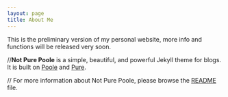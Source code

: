 ```yaml
---
layout: page
title: About Me
---
```


This is the preliminary version of my personal website, more info and functions will be released very soon. 

//**Not Pure Poole** is a simple, beautiful, and powerful Jekyll theme for blogs. It is built on [Poole](https://github.com/poole/poole) and [Pure](https://purecss.io/).

// For more information about Not Pure Poole, please browse the [README](https://github.com/vszhub/not-pure-poole) file.
